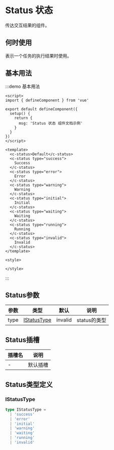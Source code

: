 # Status 状态

传达交互结果的组件。

## 何时使用

表示一个任务的执行结果时使用。

## 基本用法

:::demo 基本用法

```vue
<script>
import { defineComponent } from 'vue'

export default defineComponent({
  setup() {
    return {
      msg: 'Status 状态 组件文档示例'
    }
  }
})
</script>

<template>
  <c-status>Default</c-status>
  <c-status type="success">
    Success
  </c-status>
  <c-status type="error">
    Error
  </c-status>
  <c-status type="warning">
    Warning
  </c-status>
  <c-status type="initial">
    Initial
  </c-status>
  <c-status type="waiting">
    Waiting
  </c-status>
  <c-status type="running">
    Running
  </c-status>
  <c-status type="invalid">
    Invalid
  </c-status>
</template>

<style>

</style>
```

:::

## Status参数

| 参数 | 类型                        | 默认    | 说明         |
| ---- | --------------------------- | ------- | ------------ |
| type | [IStatusType](#istatustype) | invalid | status的类型 |

## Status插槽

| 插槽名 | 说明     |
| ------ | -------- |
| -      | 默认插槽 |

## Status类型定义

### IStatusType

```ts
type IStatusType =
  | 'success'
  | 'error'
  | 'initial'
  | 'warning'
  | 'waiting'
  | 'running'
  | 'invalid'
```
